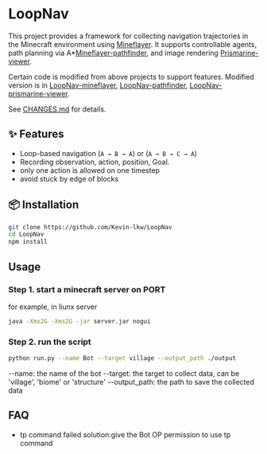 # LoopNav

This project provides a framework for collecting navigation trajectories in the Minecraft environment using [Mineflayer](https://github.com/PrismarineJS/mineflayer). It supports controllable agents, path planning via A*[Mineflayer-pathfinder](https://github.com/Kevin-lkw/mineflayer-pathfinder), and image rendering [Prismarine-viewer](https://github.com/PrismarineJS/prismarine-viewer).

Certain code is modified from above projects to support features. Modified version is in
[LoopNav-mineflayer](https://github.com/Kevin-lkw/prismarine-viewer),
[LoopNav-pathfinder](https://github.com/Kevin-lkw/mineflayer-pathfinder),
[LoopNav-prismarine-viewer](https://github.com/Kevin-lkw/prismarine-viewer).

See [CHANGES.md](CHANGES.md) for details.

## ✨ Features

- Loop-based navigation (`A → B → A`) or (`A → B → C → A`)
- Recording observation, action, position, Goal.
- only one action is allowed on one timestep
- avoid stuck by edge of blocks


## 📦 Installation

```bash
git clone https://github.com/Kevin-lkw/LoopNav
cd LoopNav
npm install
```

## Usage

### Step 1. start a minecraft server on PORT

for example, in liunx server
```bash
java -Xmx2G -Xms2G -jar server.jar nogui
```

### Step 2. run the script
```bash
python run.py --name Bot --target village --output_path ./output
```
--name: the name of the bot
--target: the target to collect data, can be 'village', 'biome' or 'structure'
--output_path: the path to save the collected data


## FAQ

- tp command failed
  solution:give the Bot OP permission to use tp command


